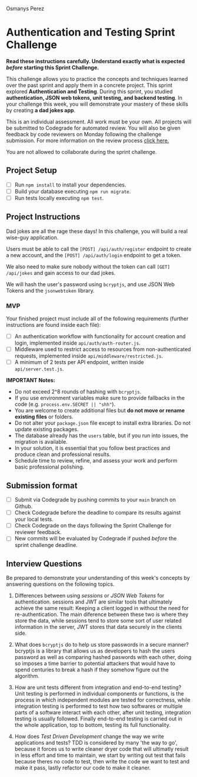 Osmanys Perez
# Authentication and Testing Sprint Challenge

**Read these instructions carefully. Understand exactly what is expected _before_ starting this Sprint Challenge.**

This challenge allows you to practice the concepts and techniques learned over the past sprint and apply them in a concrete project. This sprint explored **Authentication and Testing**. During this sprint, you studied **authentication, JSON web tokens, unit testing, and backend testing**. In your challenge this week, you will demonstrate your mastery of these skills by creating **a dad jokes app**.

This is an individual assessment. All work must be your own. All projects will be submitted to Codegrade for automated review. You will also be given feedback by code reviewers on Monday following the challenge submission. For more information on the review process [click here.](https://www.notion.so/bloomtech/How-to-View-Feedback-in-CodeGrade-c5147cee220c4044a25de28bcb6bb54a)

You are not allowed to collaborate during the sprint challenge.

## Project Setup

- [ ] Run `npm install` to install your dependencies.
- [ ] Build your database executing `npm run migrate`.
- [ ] Run tests locally executing `npm test`.

## Project Instructions

Dad jokes are all the rage these days! In this challenge, you will build a real wise-guy application.

Users must be able to call the `[POST] /api/auth/register` endpoint to create a new account, and the `[POST] /api/auth/login` endpoint to get a token.

We also need to make sure nobody without the token can call `[GET] /api/jokes` and gain access to our dad jokes.

We will hash the user's password using `bcryptjs`, and use JSON Web Tokens and the `jsonwebtoken` library.

### MVP

Your finished project must include all of the following requirements (further instructions are found inside each file):

- [ ] An authentication workflow with functionality for account creation and login, implemented inside `api/auth/auth-router.js`.
- [ ] Middleware used to restrict access to resources from non-authenticated requests, implemented inside `api/middleware/restricted.js`.
- [ ] A minimum of 2 tests per API endpoint, written inside `api/server.test.js`.

**IMPORTANT Notes:**

- Do not exceed 2^8 rounds of hashing with `bcryptjs`.
- If you use environment variables make sure to provide fallbacks in the code (e.g. `process.env.SECRET || "shh"`).
- You are welcome to create additional files but **do not move or rename existing files** or folders.
- Do not alter your `package.json` file except to install extra libraries. Do not update existing packages.
- The database already has the `users` table, but if you run into issues, the migration is available.
- In your solution, it is essential that you follow best practices and produce clean and professional results.
- Schedule time to review, refine, and assess your work and perform basic professional polishing.

## Submission format

- [ ] Submit via Codegrade by pushing commits to your `main` branch on Github.
- [ ] Check Codegrade before the deadline to compare its results against your local tests.
- [ ] Check Codegrade on the days following the Sprint Challenge for reviewer feedback.
- [ ] New commits will be evaluated by Codegrade if pushed _before_ the sprint challenge deadline.

## Interview Questions

Be prepared to demonstrate your understanding of this week's concepts by answering questions on the following topics.

1. Differences between using _sessions_ or _JSON Web Tokens_ for authentication.
    sessions and JWT are similar tools that ultimately achieve the same result: Keeping a client logged in without the need for re-authentication.
    The main diference between these two is where they store the data, while sessions tend to store some sort of user related information in the server, JWT
    stores that data securely in the clients side.

2. What does `bcryptjs` do to help us store passwords in a secure manner?
    bcryptjs is a library that allows us as developers to hash the users password as well as comparing hashed paswords with each other, doing so imposes a time barrier to potential attackers that would have to spend centuries to break a hash if they somehow figure out the algorithm.

3. How are unit tests different from integration and end-to-end testing?
    Unit testing is performed in individual components or functions, is the process in which independent modules are tested for correctness,
        while integration testing is performed to test how two softwares or multiple parts of a software interact with each other, after unit testing, integration testing is usually followed.
        Finally end-to-end testing is carried out in the whole application, top to bottom, testing its full functionality.

4. How does _Test Driven Development_ change the way we write applications and tests?
    TDD is considered by many 'the way to go', because it forces us to write cleaner dryer code that will ultimatly result in less effort and time to maintain,
    we start by writing out test that fails because theres no code to test, then write the code we want to test and make it pass, lastly refactor our code to make it cleaner.
